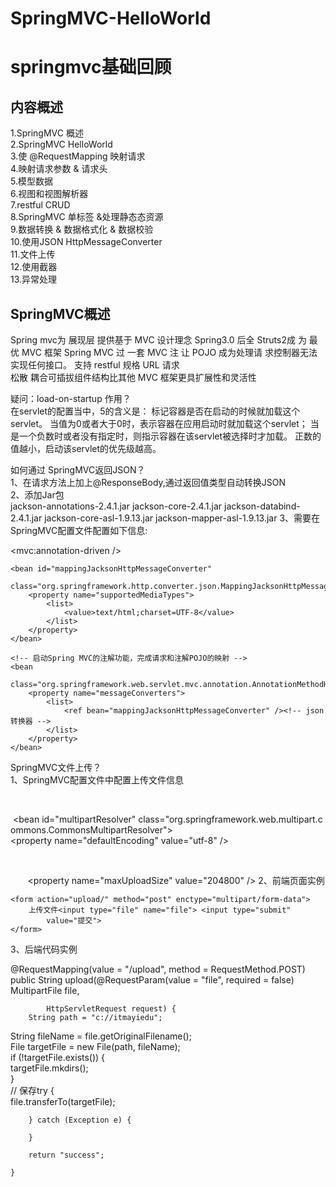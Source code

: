# SpringMVC-HelloWorld
<h1>springmvc基础回顾</h1>
<h2>内容概述</h2>
1.SpringMVC 概述<br>
2.SpringMVC  HelloWorld <br/>
3.使 @RequestMapping 映射请求 <br/>
4.映射请求参数 & 请求头 <br/>
5.模型数据 <br/>
6.视图和视图解析器 <br/>
7.restful CRUD <br/>
8.SpringMVC  单标签 &处理静态态资源 <br/>
9.数据转换 & 数据格式化 & 数据校验 <br/>
10.使用JSON  HttpMessageConverter <br/>
11.文件上传 <br/>
12.使用截器  <br/>
13.异常处理<br/>

<h2>SpringMVC概述</h2>
Spring mvc为 展现层 提供基于 MVC 设计理念
Spring3.0 后全 Struts2成 为 最 优 MVC  框架 
Spring MVC  过 一套 MVC  注 让 POJO 成为处理请 
求控制器无法实现任何接口。
支持 restful 规格 URL 请求<br/> 
松散 耦合可插拔组件结构比其他 MVC 框架更具扩展性和灵活性<br/>


疑问：load-on-startup 作用？<br/>
在servlet的配置当中，<load-on-startup>5</load-on-startup>的含义是：
标记容器是否在启动的时候就加载这个servlet。
当值为0或者大于0时，表示容器在应用启动时就加载这个servlet；
当是一个负数时或者没有指定时，则指示容器在该servlet被选择时才加载。
正数的值越小，启动该servlet的优先级越高。<br/>

 如何通过 SpringMVC返回JSON？<br/>
1、在请求方法上加上@ResponseBody,通过返回值类型自动转换JSON<br/>
2、添加Jar包<br/>
jackson-annotations-2.4.1.jar
jackson-core-2.4.1.jar
jackson-databind-2.4.1.jar
jackson-core-asl-1.9.13.jar
jackson-mapper-asl-1.9.13.jar
3、需要在SpringMVC配置文件配置如下信息:<br/>
<!-- 开启注解 -->
<mvc:annotation-driven />
  <!-- 避免IE执行AJAX时,返回JSON出现下载文件 -->
	<bean id="mappingJacksonHttpMessageConverter"
		class="org.springframework.http.converter.json.MappingJacksonHttpMessageConverter">
		<property name="supportedMediaTypes">
			<list>
				<value>text/html;charset=UTF-8</value>
			</list>
		</property>
	</bean>

	<!-- 启动Spring MVC的注解功能，完成请求和注解POJO的映射 -->
	<bean
		class="org.springframework.web.servlet.mvc.annotation.AnnotationMethodHandlerAdapter">
		<property name="messageConverters">
			<list>
				<ref bean="mappingJacksonHttpMessageConverter" /><!-- json转换器 -->
			</list>
		</property>
	</bean>







SpringMVC文件上传？<br/>
1、SpringMVC配置文件中配置上传文件信息<br/>
<!-- SpringMVC上传文件时，需要配置MultipartResolver处理器 --> 
 <bean id="multipartResolver" class="org.springframework.web.multipart.commons.CommonsMultipartResolver">
<property name="defaultEncoding" value="utf-8" />
<!--1024*200即200k-->  
       <property name="maxUploadSize" value="204800" />
</bean>
2、前端页面实例<br/>

	<form action="upload/" method="post" enctype="multipart/form-data">
		上传文件<input type="file" name="file"> <input type="submit"
			value="提交">
	</form>


3、后端代码实例<br/>

@RequestMapping(value = "/upload", method = RequestMethod.POST)<br/>
public String upload(@RequestParam(value = "file", required = false) MultipartFile file,<br/>
			
			HttpServletRequest request) {
		String path = "c://itmayiedu";
String fileName = file.getOriginalFilename();<br/>
File targetFile = new File(path, fileName);<br/>
if (!targetFile.exists()) {<br/>
targetFile.mkdirs();<br/>
}<br/>
// 保存try {<br/>
file.transferTo(targetFile);<br/>

		} catch (Exception e) {

		}

		return "success";

	}
